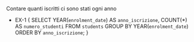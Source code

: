 Contare quanti iscritti ci sono stati ogni anno
- EX-1 {
    SELECT YEAR(`enrolment_date`) AS `anno_iscrizione`, COUNT(*) AS `numero_studenti`
    FROM `students`
    GROUP BY YEAR(`enrolment_date`)
    ORDER BY `anno_iscrizione`;
}